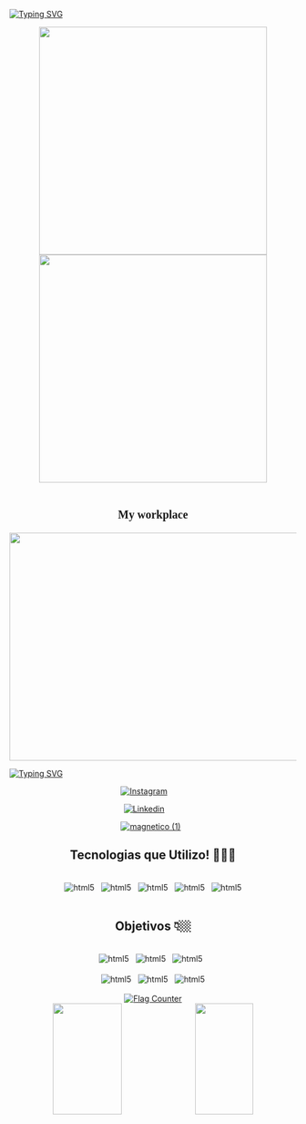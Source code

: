 [![Typing SVG](https://readme-typing-svg.herokuapp.com/?color=e67993&size=42&center=true&vCenter=true&width=1000&lines=Olá,+me+chamo+Roberto.;Tenho+28+anos.;Sou+estudante+de+Front+End+.+.+.;Seja+Bem-Vindo!+:%29)](https://git.io/typing-svg)


<link href="https://fonts.googleapis.com/css2?family=Rubik+Moonrocks&display=swap" rel="stylesheet">

    
<div align="center">
    
<img src="https://user-images.githubusercontent.com/101284742/173443088-d11bba16-f95f-4181-bbe3-96cc4f6f107d.png" width="400px"/>
<img src="https://user-images.githubusercontent.com/101284742/173452819-c330897a-350e-49a1-ab9c-bd99a838c670.png" width="400px"/>   
</div>    <br>

<div align="center">
    <h1 style=" font-size: 20px; font-family:'Rubik Moonrocks', cursive;">My workplace</h1>
    <p style="color: red; font-size: 20px"></p>
</div> 

<div align="center">
<img src="https://user-images.githubusercontent.com/101284742/176307460-900632b9-47c6-43cd-89dc-ba40eb7cb24f.jpg" width="600px" height="400px"/>
</div>

[![Typing SVG](https://readme-typing-svg.herokuapp.com/?color=e67993&size=42&center=true&vCenter=true&width=1000&lines=Help+me+find+my+first+job.+:%29)](https://git.io/typing-svg)
    
<div align="center"> 
    
[![Instagram](https://img.shields.io/badge/Instagram-E4405F?style=for-the-badge&logo=instagram&logoColor=white)](https://instagram.com/bettorc/)&nbsp;&nbsp;&nbsp;&nbsp;&nbsp;&nbsp;&nbsp;&nbsp;
    
</div>    
</div> 
<div align="center">
    
[![Linkedin](https://img.shields.io/badge/LinkedIn-0077B5?style=for-the-badge&logo=linkedin&logoColor=white)](https://www.linkedin.com/in/roberto-rocha-38781b235/)&nbsp;&nbsp;&nbsp;&nbsp;&nbsp;&nbsp;&nbsp;&nbsp;

<div>


    
</div>    
<div align="center"> 
    
[![magnetico (1)](https://user-images.githubusercontent.com/101284742/168284387-666b7ec7-507b-4ac2-8d95-bf671713aee2.png)](https://famous-babka-22b961.netlify.app)
&nbsp;
    
</div> 

<div align="center">
    <h2>Tecnologias que Utilizo! 👨🏽‍💻</h2>

<div style="display: inline_block"></br>
    <img align="center" alt="html5" src="https://img.shields.io/badge/HTML5-E34F26?style=for-the-badge&logo=html5&logoColor=white"/>&nbsp;&nbsp;
    <img align="center" alt="html5" src="https://img.shields.io/badge/CSS3-1572B6?style=for-the-badge&logo=css3&logoColor=white"/>&nbsp;&nbsp;
    <img align="center" alt="html5" src="https://img.shields.io/badge/JavaScript-F7DF1E?style=for-the-badge&logo=javascript&logoColor=black"/>&nbsp;&nbsp;
    <img align="center" alt="html5" src="https://img.shields.io/badge/Node.js-43853D?style=for-the-badge&logo=node.js&logoColor=white"/>&nbsp;&nbsp;
    <img align="center" alt="html5" src="https://img.shields.io/badge/Bootstrap-563D7C?style=for-the-badge&logo=bootstrap&logoColor=white"/>
</div><br>

## Objetivos 👇🏼

<div style="display: inline_block"></br>
    <img align="center" alt="html5" src="https://img.shields.io/badge/React_Native-20232A?style=for-the-badge&logo=react&logoColor=61DAFB"/>&nbsp;&nbsp;
    <img align="center" alt="html5" src="https://img.shields.io/badge/TypeScript-007ACC?style=for-the-badge&logo=typescript&logoColor=white"/>&nbsp;&nbsp;
    <img align="center" alt="html5" src="https://img.shields.io/badge/Vue.js-35495E?style=for-the-badge&logo=vue.js&logoColor=4FC08D"/>&nbsp;&nbsp;
    
</div>
</br>
<div align="center">
<div>
    <img align="center" alt="html5" src="https://img.shields.io/badge/AngularJS-E23237?style=for-the-badge&logo=angularjs&logoColor=white"/>&nbsp;&nbsp;
    <img align="center" alt="html5" src="https://img.shields.io/badge/Kotlin-0095D5?&style=for-the-badge&logo=kotlin&logoColor=white"/>&nbsp;&nbsp;
    <img align="center" alt="html5" src="https://img.shields.io/badge/React-20232A?style=for-the-badge&logo=react&logoColor=61DAFB"/>
</div>
</div> 
<br>
<div align="center">
<div>
    <a href="https://info.flagcounter.com/8zZ5"><img src="https://s04.flagcounter.com/count2/8zZ5/bg_000000/txt_FFFFFF/border_000000/columns_8/maxflags_200/viewers_0/labels_0/pageviews_0/flags_0/percent_0/" alt="Flag Counter" border="0"></a>
</div>
</div> 

<div align="center" >  
  <img width="49%" height="195px" src="https://github-readme-stats.vercel.app/api?username=ROBERTOCONRADO&show_icons=true&count_private=true&hide_border=true&title_color=e67993&icon_color=e67993&text_color=f0f6fc&bg_color=0d1117"/> 
  <img width="45%" height="195px" src="https://github-readme-stats.vercel.app/api/top-langs/?username=ROBERTOCONRADO&layout=compact&hide_border=true&title_color=e67993&text_color=f0f6fc&bg_color=0d1117" />
</div>

